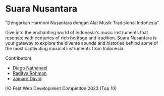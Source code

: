 # Suara Nusantara
"Dengarkan Harmoni Nusantara dengan Alat Musik Tradisional Indonesia"

Dive into the enchanting world of Indonesia's music instruments that resonate with centuries of rich heritage and tradition. Suara Nusantara is your gateway to explore the diverse sounds and histories behind some of the most captivating musical instruments from Indonesia.

Contributors:
- [Diego Nathanael](https://github.com/DiegoNathanael)
- [Raditya Rohman](https://github.com/RadityaRohman)
- [Jamaro David](https://github.com/jamarodavid)

I/O Fest Web Development Competiton 2023 (Top 10)
